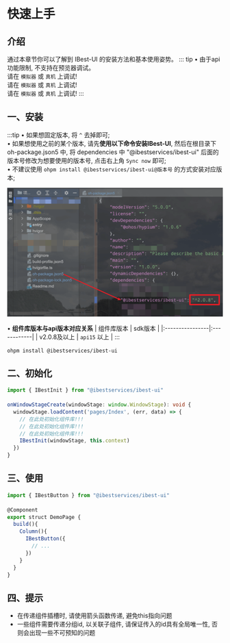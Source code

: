 # 快速上手

## 介绍

通过本章节你可以了解到 IBest-UI 的安装方法和基本使用姿势。
::: tip
• 由于api功能限制, 不支持在预览器调试。   
请在 `模拟器` 或 `真机` 上调试!   
请在 `模拟器` 或 `真机` 上调试!   
请在 `模拟器` 或 `真机` 上调试!
:::   

## 一、安装
:::tip
• 如果想固定版本, 将 `^` 去掉即可;   
• 如果想使用之前的某个版本, 请先**使用以下命令安装IBest-UI**, 然后在根目录下 oh-package.json5 中, 将 dependencies 中 "@ibestservices/ibest-ui" 后面的版本号修改为想要使用的版本号, 点击右上角 `Sync now` 即可;   
• 不建议使用 `ohpm install @ibestservices/ibest-ui@版本号` 的方式安装对应版本;

![components](./images/change-version.png)   

• **组件库版本与api版本对应关系**
| 组件库版本        | sdk版本      |
|:----------------|:------------|
| v2.0.8及以上     | `api15` 以上  |
:::

```shell
ohpm install @ibestservices/ibest-ui
```

## 二、初始化

```ts
import { IBestInit } from "@ibestservices/ibest-ui"

onWindowStageCreate(windowStage: window.WindowStage): void {
  windowStage.loadContent('pages/Index', (err, data) => {
    // 在此处初始化组件库!!!
    // 在此处初始化组件库!!!
    // 在此处初始化组件库!!!
    IBestInit(windowStage, this.context)
  })
}
```

## 三、使用

```ts
import { IBestButton } from "@ibestservices/ibest-ui"

@Component
export struct DemoPage {
  build(){
    Column(){
      IBestButton({
        // ...
      })
    }
  }
}
```

## 四、提示

- 在传递组件插槽时, 请使用箭头函数传递, 避免this指向问题
- 一些组件需要传递分组id, 以关联子组件, 请保证传入的id具有全局唯一性, 否则会出现一些不可预知的问题